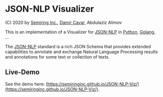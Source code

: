 # JSON-NLP Visualizer

(C) 2020 by [Semiring Inc.], [Damir Cavar], Abdulaziz Alimov


This is an implementation of a Visualizer for [JSON-NLP] in [Python], [Golang], ...

The [JSON-NLP] standard is a rich JSON Schema that provides extended capabilities to annotate and exchange Natural Language Processing results and annotations for some text or collection of texts.


## Live-Demo

See the demo here: [https://semiringinc.github.io/JSON-NLP-Viz/](https://semiringinc.github.io/JSON-NLP-Viz/).




[Semiring Inc.]: https://semiring.com/ "Semiring Inc."
[Damir Cavar]: http://damir.cavar.me/ "Damir Cavar"
[JSON-NLP]: https://github.com/SemiringInc/JSON-NLP "JSON-NLP"
[Python]: https://www.python.org/ "Python"
[Golang]: https://golang.org/ "Go Language"
